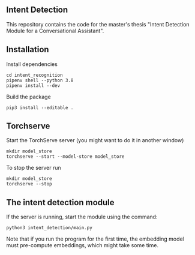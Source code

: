 ## Intent Detection

This repository contains the code for the master's thesis "Intent Detection Module for a Conversational Assistant".

## Installation

Install dependencies
```
cd intent_recognition
pipenv shell --python 3.8
pipenv install --dev
```

Build the package
```
pip3 install --editable .
```

## Torchserve
Start the TorchServe server (you might want to do it in another window)
```
mkdir model_store
torchserve --start --model-store model_store
```

To stop the server run
```
mkdir model_store
torchserve --stop
```

## The intent detection module
If the server is running, start the module using the command:
```
python3 intent_detection/main.py
```

Note that if you run the program for the first time, the embedding model must pre-compute embeddings, which might take some time.
